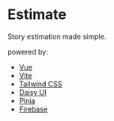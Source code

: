 # Estimate
Story estimation made simple.

powered by: 
- [Vue](https://vuejs.org/)
- [Vite](https://vitejs.dev/)
- [Tailwind CSS](https://tailwindcss.com/)
- [Daisy UI](https://daisyui.com/)
- [Pinia](https://pinia.vuejs.org/)
- [Firebase](https://firebase.google.com/)
